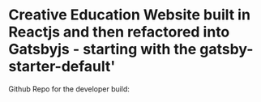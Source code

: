 # Creative Education Website built in Reactjs and then refactored into Gatsbyjs - starting with the gatsby-starter-default'

Github Repo for the developer build:
